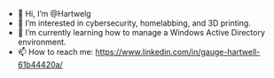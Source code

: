- 👋 Hi, I’m @Hartwelg
- 👀 I’m interested in cybersecurity, homelabbing, and 3D printing.
- 🌱 I’m currently learning how to manage a Windows Active Directory environment.
- 📫 How to reach me: https://www.linkedin.com/in/gauge-hartwell-61b44420a/

<!---
Hartwelg/Hartwelg is a ✨ special ✨ repository because its `README.md` (this file) appears on your GitHub profile.
You can click the Preview link to take a look at your changes.
--->
